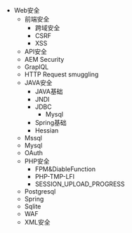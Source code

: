 - Web安全
  - 前端安全
    - 跨域安全
    - CSRF
    - XSS
  - API安全
  - AEM Security
  - GraplQL
  - HTTP Request smuggling
  - JAVA安全
    - JAVA基础
    - JNDI
    - JDBC
      - Mysql
    - Spring基础
    - Hessian
  - Mssql
  - Mysql
  - OAuth
  - PHP安全
    - FPM&DiableFunction
    - PHP-TMP-LFI
    - SESSION_UPLOAD_PROGRESS
  - Postgresql
  - Spring
  - Sqlite
  - WAF
  - XML安全